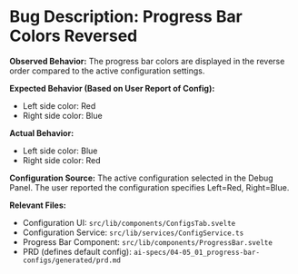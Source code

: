 # Bug Description: Progress Bar Colors Reversed

**Observed Behavior:**
The progress bar colors are displayed in the reverse order compared to the active configuration settings.

**Expected Behavior (Based on User Report of Config):**
- Left side color: Red
- Right side color: Blue

**Actual Behavior:**
- Left side color: Blue
- Right side color: Red

**Configuration Source:**
The active configuration selected in the Debug Panel. The user reported the configuration specifies Left=Red, Right=Blue.

**Relevant Files:**
- Configuration UI: `src/lib/components/ConfigsTab.svelte`
- Configuration Service: `src/lib/services/ConfigService.ts`
- Progress Bar Component: `src/lib/components/ProgressBar.svelte`
- PRD (defines default config): `ai-specs/04-05_01_progress-bar-configs/generated/prd.md`